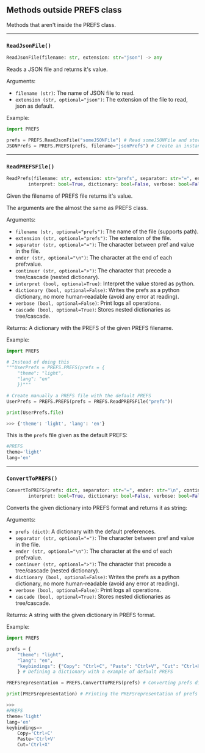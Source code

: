 ## Methods outside PREFS class

Methods that aren't inside the PREFS class.

---
### `ReadJsonFile()`

```python
ReadJsonFile(filename: str, extension: str="json") -> any
```

Reads a JSON file and returns it's value.

Arguments:

-   `filename (str)`: The name of JSON file to read.
-   `extension (str, optional="json")`: The extension of the file to read, json as default.

Example:

```python
import PREFS

prefs = PREFS.ReadJsonFile("someJSONFile") # Read someJSONFile and store it's value in prefs
JSONPrefs = PREFS.PREFS(prefs, filename="jsonPrefs") # Create an instance of the PREFS class using a json file as input for the prefs argument
```

---
### `ReadPREFSFile()`

```python
ReadPrefs(filename: str, extension: str="prefs", separator: str="=", ender: str="\n", continuer: str=">", 
		interpret: bool=True, dictionary: bool=False, verbose: bool=False, cascade: bool=True) -> dict
```

Given the filename of PREFS file returns it's value.

The arguments are the almost the same as PREFS class.

Arguments:

- `filename (str, optional="prefs")`: The name of the file (supports path).
- `extension (str, optional="prefs")`: The extension of the file.
- `separator (str, optional="=")`: The character between pref and value in the file.
- `ender (str, optional="\n")`: The character at the end of each pref:value.
- `continuer (str, optional=">")`: The character that precede a tree/cascade (nested dictionary).
- `interpret (bool, optional=True)`: Interpret the value stored as python.
- `dictionary (bool, optional=False)`: Writes the prefs as a python dictionary, no more human-readable (avoid any error at reading).
- `verbose (bool, optional=False)`: Print logs all operations.
- `cascade (bool, optional=True)`: Stores nested dictionaries as tree/cascade.

Returns:
	A dictionary with the PREFS of the given PREFS filename.

Example:

```python
import PREFS

# Instead of doing this
"""UserPrefs = PREFS.PREFS(prefs = {
    "theme": "light",
    "lang": "en"
    })"""

# Create manually a PREFS file with the default PREFS
UserPrefs = PREFS.PREFS(prefs = PREFS.ReadPREFSFile("prefs"))

print(UserPrefs.file)

>>> {'theme': 'light', 'lang': 'en'}
```

This is the `prefs` file given as the default PREFS:
```python
#PREFS
theme='light'
lang='en'
```

---
### `ConvertToPREFS()`
```python
ConvertToPREFS(prefs: dict, separator: str="=", ender: str="\n", continuer: str=">", 
        interpret: bool=True, dictionary: bool=False, verbose: bool=False, cascade: bool=True) -> str
```

Converts the given dictionary into PREFS format and returns it as string:

Arguments:

- `prefs (dict)`: A dictionary with the default preferences.
- `separator (str, optional="=")`: The character between pref and value in the file.
- `ender (str, optional="\n")`: The character at the end of each pref:value.
- `continuer (str, optional=">")`: The character that precede a tree/cascade (nested dictionary).
- `dictionary (bool, optional=False)`: Writes the prefs as a python dictionary, no more human-readable (avoid any error at reading).
- `verbose (bool, optional=False)`: Print logs all operations.
- `cascade (bool, optional=True)`: Stores nested dictionaries as tree/cascade.


Returns:
    A string with the given dictionary in PREFS format. 

Example:

```python
import PREFS

prefs = {
    "theme": "light",
    "lang": "en",
    "keybindings": {"Copy": "Ctrl+C", "Paste": "Ctrl+V", "Cut": "Ctrl+X"}
    } # Defining a dictionary with a example of default PREFS

PREFSrepresentation = PREFS.ConvertToPREFS(prefs) # Converting prefs dictionary into PREFS format

print(PREFSrepresentation) # Printing the PREFSrepresentation of prefs dictionary

>>> 
#PREFS
theme='light'
lang='en'
keybindings=>
    Copy='Ctrl+C'
    Paste='Ctrl+V'
    Cut='Ctrl+X'
```